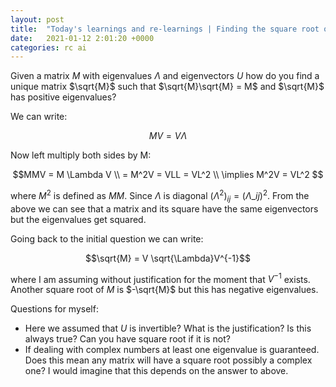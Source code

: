 ```yaml
---
layout: post
title:  "Today's learnings and re-learnings | Finding the square root of a matrix"
date:   2021-01-12 2:01:20 +0000
categories: rc ai
---
```


Given a matrix $M$ with eigenvalues $\Lambda$ and eigenvectors $U$ how do you find a unique matrix $\sqrt{M}$ such that $\sqrt{M}\sqrt{M} = M$ and $\sqrt{M}$ has positive eigenvalues?

We can write:

$$ MV = V \Lambda $$

Now left multiply both sides by M:

$$MMV = M \Lambda V \\
= M^2V = VLL = VL^2 \\
\implies M^2V = VL^2 $$

where $M^2$ is defined as $MM$. Since $\Lambda$ is diagonal $(\Lambda^2)_{ij} = (\Lambda\_{ij})^2$. From the above we can see that a matrix and its square have the same eigenvectors but the eigenvalues get squared. 

Going back to the initial question we can write:

$$\sqrt{M} = V \sqrt{\Lambda}V^{-1}$$

where I am assuming without justification for the moment that $V^{-1}$ exists. Another square root of $M$ is $-\sqrt{M}$ but this has negative eigenvalues.

Questions for myself:
- Here we assumed that $U$ is invertible? What is the justification? Is this always true? Can you have square root if it is not?
- If dealing with complex numbers at least one eigenvalue is guaranteed. Does this mean any matrix will have a square root possibly a complex one? I would imagine that this depends on the answer to above.
